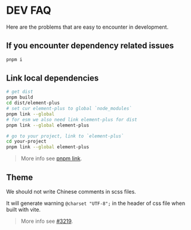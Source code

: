 # DEV FAQ

Here are the problems that are easy to encounter in development.

## If you encounter dependency related issues

```bash
pnpm i
```

## Link local dependencies

```bash
# get dist
pnpm build
cd dist/element-plus
# set cur element-plus to global `node_modules`
pnpm link --global
# for esm we also need link element-plus for dist
pnpm link --global element-plus

# go to your project, link to `element-plus`
cd your-project
pnpm link --global element-plus
```

> More info see [pnpm link](https://pnpm.io/cli/link).

## Theme

We should not write Chinese comments in scss files.

It will generate warning `@charset "UTF-8";` in the header of css file when built with vite.

> More info see [#3219](https://github.com/element-plus/element-plus/issues/3219).
